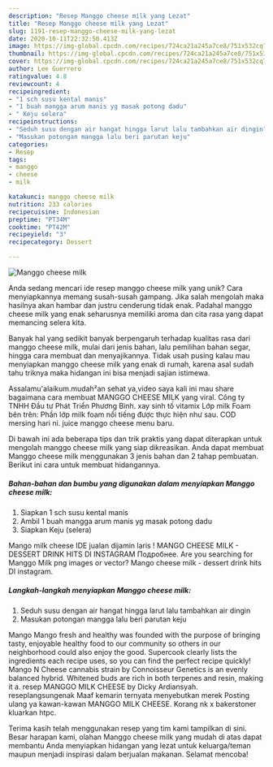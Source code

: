```yaml
---
description: "Resep Manggo cheese milk yang Lezat"
title: "Resep Manggo cheese milk yang Lezat"
slug: 1191-resep-manggo-cheese-milk-yang-lezat
date: 2020-10-11T22:32:50.413Z
image: https://img-global.cpcdn.com/recipes/724ca21a245a7ce8/751x532cq70/manggo-cheese-milk-foto-resep-utama.jpg
thumbnail: https://img-global.cpcdn.com/recipes/724ca21a245a7ce8/751x532cq70/manggo-cheese-milk-foto-resep-utama.jpg
cover: https://img-global.cpcdn.com/recipes/724ca21a245a7ce8/751x532cq70/manggo-cheese-milk-foto-resep-utama.jpg
author: Lee Guerrero
ratingvalue: 4.8
reviewcount: 4
recipeingredient:
- "1 sch susu kental manis"
- "1 buah mangga arum manis yg masak potong dadu"
- " Keju selera"
recipeinstructions:
- "Seduh susu dengan air hangat hingga larut lalu tambahkan air dingin"
- "Masukan potongan mangga lalu beri parutan keju"
categories:
- Resep
tags:
- manggo
- cheese
- milk

katakunci: manggo cheese milk 
nutrition: 233 calories
recipecuisine: Indonesian
preptime: "PT34M"
cooktime: "PT42M"
recipeyield: "3"
recipecategory: Dessert

---
```



![Manggo cheese milk](https://img-global.cpcdn.com/recipes/724ca21a245a7ce8/751x532cq70/manggo-cheese-milk-foto-resep-utama.jpg)

Anda sedang mencari ide resep manggo cheese milk yang unik? Cara menyiapkannya memang susah-susah gampang. Jika salah mengolah maka hasilnya akan hambar dan justru cenderung tidak enak. Padahal manggo cheese milk yang enak seharusnya memiliki aroma dan cita rasa yang dapat memancing selera kita.

Banyak hal yang sedikit banyak berpengaruh terhadap kualitas rasa dari manggo cheese milk, mulai dari jenis bahan, lalu pemilihan bahan segar, hingga cara membuat dan menyajikannya. Tidak usah pusing kalau mau menyiapkan manggo cheese milk yang enak di rumah, karena asal sudah tahu triknya maka hidangan ini bisa menjadi sajian istimewa.

Assalamu&#39;alaikum.mudah²an sehat ya,video saya kali ini mau share bagaimana cara membuat MANGGO CHEESE MILK yang viral. Công ty TNHH Đầu tư Phát Triển Phương Bình. xay sinh tố vitamix Lớp milk Foam bên trên: Phần lớp milk foam nổi tiếng được thực hiện như sau. COD mersing hari ni. juice manggo cheese menu baru.


Di bawah ini ada beberapa tips dan trik praktis yang dapat diterapkan untuk mengolah manggo cheese milk yang siap dikreasikan. Anda dapat membuat Manggo cheese milk menggunakan 3 jenis bahan dan 2 tahap pembuatan. Berikut ini cara untuk membuat hidangannya.

<!--inarticleads1-->

##### Bahan-bahan dan bumbu yang digunakan dalam menyiapkan Manggo cheese milk:

1. Siapkan 1 sch susu kental manis
1. Ambil 1 buah mangga arum manis yg masak potong dadu
1. Siapkan  Keju (selera)


Mango milk cheese IDE jualan dijamin laris ! MANGO CHEESE MILK - DESSERT DRINK HITS DI INSTAGRAM Подробнее. Are you searching for Manggo Milk png images or vector? Mango cheese milk - dessert drink hits DI instagram. 

<!--inarticleads2-->

##### Langkah-langkah menyiapkan Manggo cheese milk:

1. Seduh susu dengan air hangat hingga larut lalu tambahkan air dingin
1. Masukan potongan mangga lalu beri parutan keju


Mango Mango fresh and healthy was founded with the purpose of bringing tasty, enjoyable healthy food to our community so others in our neighborhood could also enjoy the good. Supercook clearly lists the ingredients each recipe uses, so you can find the perfect recipe quickly! Mango N Cheese cannabis strain by Connoisseur Genetics is an evenly balanced hybrid. Whitened buds are rich in both terpenes and resin, making it a. resep MANGGO MILK CHEESE by Dicky Ardiansyah. reseplangsungenak Maaf kemarin ternyata menyebutkan merek Posting ulang ya kawan-kawan MANGGO MILK CHEESE. Korang nk x bakerstoner kluarkan htpc. 

Terima kasih telah menggunakan resep yang tim kami tampilkan di sini. Besar harapan kami, olahan Manggo cheese milk yang mudah di atas dapat membantu Anda menyiapkan hidangan yang lezat untuk keluarga/teman maupun menjadi inspirasi dalam berjualan makanan. Selamat mencoba!

